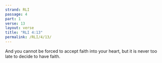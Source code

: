 ```yaml
---
strand: RLI
passage: 4
part: 1
verse: 13
layout: verse
title: "RLI 4:13"
permalink: /RLI/4/13/
---
```

And you cannot be forced to accept faith into your heart, but it is never too late to decide to have faith.
